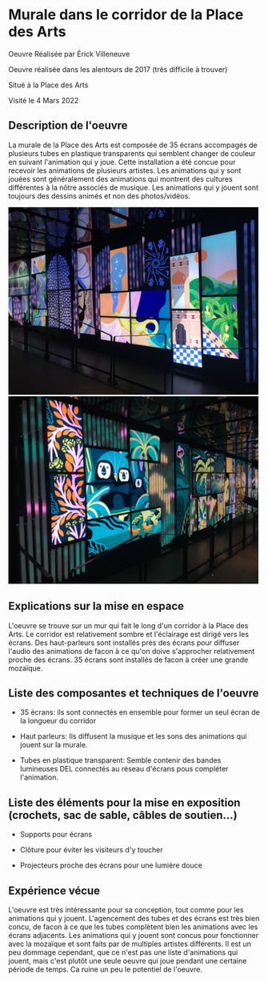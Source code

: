 # Murale dans le corridor de la Place des Arts

Oeuvre Réalisée par Érick Villeneuve

Oeuvre réalisée dans les alentours de 2017 (très difficile à trouver)

Situé à la Place des Arts

Visité le 4 Mars 2022

## Description de l'oeuvre

La murale de la Place des Arts est composée de 35 écrans accompagés de plusieurs tubes en plastique transparents qui semblent changer de couleur en suivant l'animation qui y joue. Cette installation a été concue pour recevoir les animations de plusieurs artistes. Les animations qui y sont jouées sont généralement des animations qui montrent des cultures différentes à la nôtre associés de musique. Les animations qui y jouent sont toujours des dessins animés et non des photos/vidéos.  

<img src="media/Expo6.jpg" style="width: 500px;"></img>
<img src="media/Expo5.jpg" style="width: 500px;"></img>

## Explications sur la mise en espace

L'oeuvre se trouve sur un mur qui fait le long d'un corridor à la Place des Arts. Le corridor est relativement sombre et l'éclairage est dirigé vers les écrans. Des haut-parleurs sont installés près des écrans pour diffuser l'audio des animations de facon à ce qu'on doive s'approcher relativement proche des écrans. 35 écrans sont installés de facon à créer une grande mozaïque.

## Liste des composantes et techniques de l'oeuvre

- 35 écrans: ils sont connectés en ensemble pour former un seul écran de la longueur du corridor

- Haut parleurs: Ils diffusent la musique et les sons des animations qui jouent sur la murale.

- Tubes en plastique transparent: Semble contenir des bandes lumineuses DEL connectés au réseau d'écrans pous compléter l'animation.

## Liste des éléments pour la mise en exposition (crochets, sac de sable, câbles de soutien...)

- Supports pour écrans

- Clôture pour éviter les visiteurs d'y toucher

- Projecteurs proche des écrans pour une lumière douce

## Expérience vécue

L'oeuvre est très intéressante pour sa conception, tout comme pour les animations qui y jouent. L'agencement des tubes et des écrans est très bien concu, de facon à ce que les tubes complètent bien les animations avec les écrans adjacents. Les animations qui y jouent sont concus pour fonctionner avec la mozaïque et sont faits par de multiples artistes différents. Il est un peu dommage cependant, que ce n'est pas une liste d'animations qui jouent, mais c'est plutôt une seule oeuvre qui joue pendant une certaine période de temps. Ca ruine un peu le potentiel de l'oeuvre.
